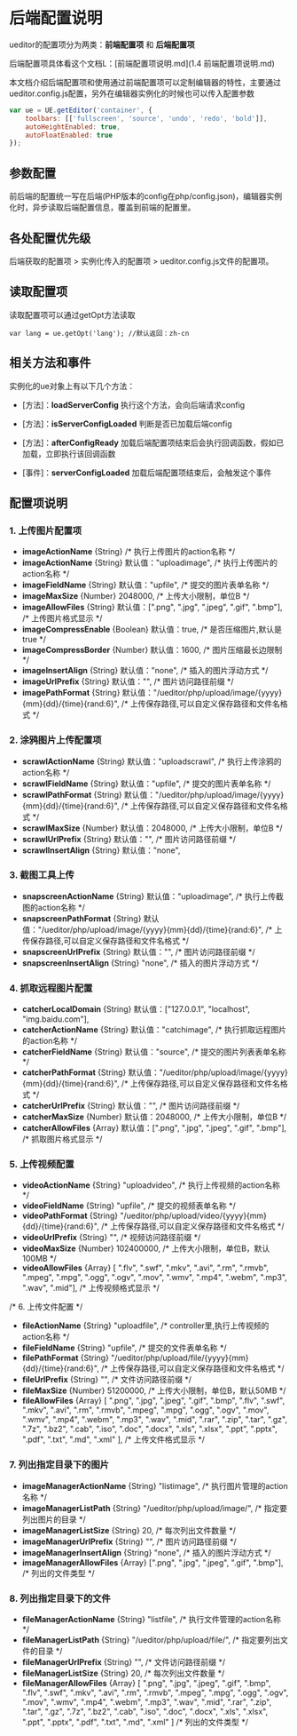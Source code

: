 # 后端配置说明

ueditor的配置项分为两类：**前端配置项** 和 **后端配置项**

后端配置项具体看这个文档L：[前端配置项说明.md](1.4 前端配置项说明.md)

本文档介绍后端配置项和使用通过前端配置项可以定制编辑器的特性，主要通过ueditor.config.js配置，另外在编辑器实例化的时候也可以传入配置参数
```javascript
var ue = UE.getEditor('container', {
    toolbars: [['fullscreen', 'source', 'undo', 'redo', 'bold']],
    autoHeightEnabled: true,
    autoFloatEnabled: true
});
```

## 参数配置

前后端的配置统一写在后端(PHP版本的config在php/config.json)，编辑器实例化时，异步读取后端配置信息，覆盖到前端的配置里。

## 各处配置优先级

后端获取的配置项 > 实例化传入的配置项 > ueditor.config.js文件的配置项。

## 读取配置项

读取配置项可以通过getOpt方法读取
```
var lang = ue.getOpt('lang'); //默认返回：zh-cn
```

## 相关方法和事件

实例化的ue对象上有以下几个方法：

* [方法]：**loadServerConfig** 执行这个方法，会向后端请求config

* [方法]：**isServerConfigLoaded** 判断是否已加载后端config

* [方法]：**afterConfigReady** 加载后端配置项结束后会执行回调函数，假如已加载，立即执行该回调函数

* [事件]：**serverConfigLoaded** 加载后端配置项结束后，会触发这个事件

## 配置项说明

### 1. 上传图片配置项
* **imageActionName** {String} /* 执行上传图片的action名称 */
* **imageActionName** {String} 默认值："uploadimage", /* 执行上传图片的action名称 */
* **imageFieldName** {String} 默认值："upfile", /* 提交的图片表单名称 */
* **imageMaxSize** {Number} 2048000, /* 上传大小限制，单位B */
* **imageAllowFiles** {String} 默认值：[".png", ".jpg", ".jpeg", ".gif", ".bmp"], /* 上传图片格式显示 */
* **imageCompressEnable** {Boolean} 默认值：true, /* 是否压缩图片,默认是true */
* **imageCompressBorder** {Number} 默认值：1600, /* 图片压缩最长边限制 */
* **imageInsertAlign** {String} 默认值："none", /* 插入的图片浮动方式 */
* **imageUrlPrefix** {String} 默认值："", /* 图片访问路径前缀 */
* **imagePathFormat** {String} 默认值："/ueditor/php/upload/image/{yyyy}{mm}{dd}/{time}{rand:6}", /* 上传保存路径,可以自定义保存路径和文件名格式 */

### 2. 涂鸦图片上传配置项
* **scrawlActionName** {String} 默认值："uploadscrawl", /* 执行上传涂鸦的action名称 */
* **scrawlFieldName** {String} 默认值："upfile", /* 提交的图片表单名称 */
* **scrawlPathFormat** {String} 默认值："/ueditor/php/upload/image/{yyyy}{mm}{dd}/{time}{rand:6}", /* 上传保存路径,可以自定义保存路径和文件名格式 */
* **scrawlMaxSize** {Number} 默认值：2048000, /* 上传大小限制，单位B */
* **scrawlUrlPrefix** {String} 默认值："", /* 图片访问路径前缀 */
* **scrawlInsertAlign** {String} 默认值："none",

### 3. 截图工具上传
* **snapscreenActionName** {String} 默认值："uploadimage", /* 执行上传截图的action名称 */
* **snapscreenPathFormat** {String} 默认值："/ueditor/php/upload/image/{yyyy}{mm}{dd}/{time}{rand:6}", /* 上传保存路径,可以自定义保存路径和文件名格式 */
* **snapscreenUrlPrefix** {String} 默认值："", /* 图片访问路径前缀 */
* **snapscreenInsertAlign** {String} "none", /* 插入的图片浮动方式 */

### 4. 抓取远程图片配置
* **catcherLocalDomain** {String} 默认值：["127.0.0.1", "localhost", "img.baidu.com"],
* **catcherActionName** {String} 默认值："catchimage", /* 执行抓取远程图片的action名称 */
* **catcherFieldName** {String} 默认值："source", /* 提交的图片列表表单名称 */
* **catcherPathFormat** {String} 默认值："/ueditor/php/upload/image/{yyyy}{mm}{dd}/{time}{rand:6}", /* 上传保存路径,可以自定义保存路径和文件名格式 */
* **catcherUrlPrefix** {String} 默认值："", /* 图片访问路径前缀 */
* **catcherMaxSize** {Number} 默认值：2048000, /* 上传大小限制，单位B */
* **catcherAllowFiles** {Array} 默认值：[".png", ".jpg", ".jpeg", ".gif", ".bmp"], /* 抓取图片格式显示 */

### 5. 上传视频配置
* **videoActionName** {String} "uploadvideo", /* 执行上传视频的action名称 */
* **videoFieldName** {String} "upfile", /* 提交的视频表单名称 */
* **videoPathFormat** {String} "/ueditor/php/upload/video/{yyyy}{mm}{dd}/{time}{rand:6}", /* 上传保存路径,可以自定义保存路径和文件名格式 */
* **videoUrlPrefix** {String} "", /* 视频访问路径前缀 */
* **videoMaxSize** {Number} 102400000, /* 上传大小限制，单位B，默认100MB */
* **videoAllowFiles** {Array} [
    ".flv", ".swf", ".mkv", ".avi", ".rm", ".rmvb", ".mpeg", ".mpg",
    ".ogg", ".ogv", ".mov", ".wmv", ".mp4", ".webm", ".mp3", ".wav", ".mid"], /* 上传视频格式显示 */

/* 6. 上传文件配置 */
* **fileActionName** {String} "uploadfile", /* controller里,执行上传视频的action名称 */
* **fileFieldName** {String} "upfile", /* 提交的文件表单名称 */
* **filePathFormat** {String} "/ueditor/php/upload/file/{yyyy}{mm}{dd}/{time}{rand:6}", /* 上传保存路径,可以自定义保存路径和文件名格式 */
* **fileUrlPrefix** {String} "", /* 文件访问路径前缀 */
* **fileMaxSize** {Number} 51200000, /* 上传大小限制，单位B，默认50MB */
* **fileAllowFiles** {Array} [
    ".png", ".jpg", ".jpeg", ".gif", ".bmp",
    ".flv", ".swf", ".mkv", ".avi", ".rm", ".rmvb", ".mpeg", ".mpg",
    ".ogg", ".ogv", ".mov", ".wmv", ".mp4", ".webm", ".mp3", ".wav", ".mid",
    ".rar", ".zip", ".tar", ".gz", ".7z", ".bz2", ".cab", ".iso",
    ".doc", ".docx", ".xls", ".xlsx", ".ppt", ".pptx", ".pdf", ".txt", ".md", ".xml"
], /* 上传文件格式显示 */

### 7. 列出指定目录下的图片
* **imageManagerActionName** {String} "listimage", /* 执行图片管理的action名称 */
* **imageManagerListPath** {String} "/ueditor/php/upload/image/", /* 指定要列出图片的目录 */
* **imageManagerListSize** {String} 20, /* 每次列出文件数量 */
* **imageManagerUrlPrefix** {String} "", /* 图片访问路径前缀 */
* **imageManagerInsertAlign** {String} "none", /* 插入的图片浮动方式 */
* **imageManagerAllowFiles** {Array} [".png", ".jpg", ".jpeg", ".gif", ".bmp"], /* 列出的文件类型 */

### 8. 列出指定目录下的文件
* **fileManagerActionName** {String} "listfile", /* 执行文件管理的action名称 */
* **fileManagerListPath** {String} "/ueditor/php/upload/file/", /* 指定要列出文件的目录 */
* **fileManagerUrlPrefix** {String} "", /* 文件访问路径前缀 */
* **fileManagerListSize** {String} 20, /* 每次列出文件数量 */
* **fileManagerAllowFiles** {Array} [
    ".png", ".jpg", ".jpeg", ".gif", ".bmp",
    ".flv", ".swf", ".mkv", ".avi", ".rm", ".rmvb", ".mpeg", ".mpg",
    ".ogg", ".ogv", ".mov", ".wmv", ".mp4", ".webm", ".mp3", ".wav", ".mid",
    ".rar", ".zip", ".tar", ".gz", ".7z", ".bz2", ".cab", ".iso",
    ".doc", ".docx", ".xls", ".xlsx", ".ppt", ".pptx", ".pdf", ".txt", ".md", ".xml"
] /* 列出的文件类型 */
